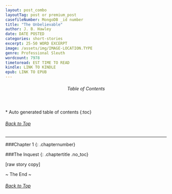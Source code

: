```yaml
---
layout: post_combo
layoutTag: post or premium_post
casefileNumber: MongoDB _id number
title: "The Unbelievable"
author: J. B. Hawley
date: DATE POSTED
categories: short-stories
excerpt: 25-50 WORD EXCERPT
image: /assets/img/IMAGE-LOCATION.TYPE
genre: Professional Sleuth
wordcount: 7978
timetoread: EST TIME TO READ
kindle: LINK TO KINDLE
epub: LINK TO EPUB
--- 
```


<section id="toc" class="toc">
  <header>
    <h6>Table of Contents</h6>
  </header>
<div id="drawer" markdown="1">
*  Auto generated table of contents
{:toc}
</div>
</section> <!-- table-of-contents -->

<h6 class="btt"><a href="#top">Back to Top</a></h6>
<hr>

###Chapter 1
{: .chapternumber}

###The Inquest
{: .chaptertitle .no_toc}

[raw story copy]

<p id="theend">~ The End ~
<h6 class="btt"><a href="#top">Back to Top</a></h6>